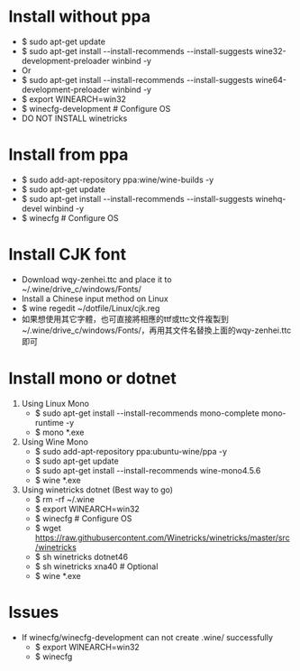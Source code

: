 Install without ppa
=====
* $ sudo apt-get update
* $ sudo apt-get install --install-recommends --install-suggests wine32-development-preloader winbind -y
* Or
* $ sudo apt-get install --install-recommends --install-suggests wine64-development-preloader winbind -y
* $ export WINEARCH=win32
* $ winecfg-development # Configure OS
* DO NOT INSTALL winetricks

Install from ppa
=====
* $ sudo add-apt-repository ppa:wine/wine-builds -y
* $ sudo apt-get update
* $ sudo apt-get install --install-recommends --install-suggests winehq-devel winbind -y
* $ winecfg # Configure OS

Install CJK font
=====
* Download wqy-zenhei.ttc and place it to ~/.wine/drive_c/windows/Fonts/
* Install a Chinese input method on Linux
* $ wine regedit ~/dotfile/Linux/cjk.reg
* 如果想使用其它字體，也可直接將相應的ttf或ttc文件複製到~/.wine/drive_c/windows/Fonts/，再用其文件名替換上面的wqy-zenhei.ttc即可

Install mono or dotnet
=====
1. Using Linux Mono
    * $ sudo apt-get install --install-recommends mono-complete mono-runtime -y
    * $ mono *.exe
2. Using Wine Mono
    * $ sudo add-apt-repository ppa:ubuntu-wine/ppa -y
    * $ sudo apt-get update
    * $ sudo apt-get install --install-recommends wine-mono4.5.6
    * $ wine *.exe
3. Using winetricks dotnet (Best way to go)
    * $ rm -rf ~/.wine
    * $ export WINEARCH=win32
    * $ winecfg # Configure OS
    * $ wget https://raw.githubusercontent.com/Winetricks/winetricks/master/src/winetricks
    * $ sh winetricks dotnet46
    * $ sh winetricks xna40 # Optional
    * $ wine *.exe
    
Issues
=====
* If winecfg/winecfg-development can not create .wine/ successfully
    * $ export WINEARCH=win32
    * $ winecfg